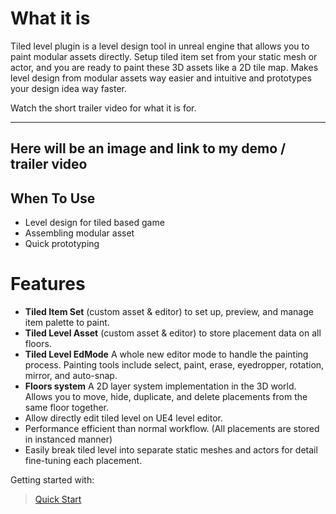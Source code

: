 

# What it is

 Tiled level plugin is a level design tool in unreal engine that allows you to paint modular assets directly. Setup tiled item set from your static mesh or actor, and you are ready to paint these 3D assets like a 2D tile map. Makes level design from modular assets way easier and intuitive and prototypes your design idea way faster.

 Watch the short trailer video for what it is for. 

---
Here will be an image and link to my demo / trailer video
---

## When To Use
* Level design for tiled based game
* Assembling modular asset
* Quick prototyping 

# Features
* **Tiled Item Set** (custom asset & editor) to set up, preview, and manage item palette to paint.
* **Tiled Level Asset** (custom asset & editor) to store placement data on all floors. 
* **Tiled Level EdMode** A whole new editor mode to handle the painting process. Painting tools include select, paint, erase, eyedropper, rotation, mirror, and auto-snap.
* **Floors system** A 2D layer system implementation in the 3D world. Allows you to move, hide, duplicate, and delete placements from the same floor together.
* Allow directly edit tiled level on UE4 level editor.
* Performance efficient than normal workflow. (All placements are stored in instanced manner)
* Easily break tiled level into separate static meshes and actors for detail fine-tuning each placement.

Getting started with:

> [Quick Start](/QuickStart.md)

